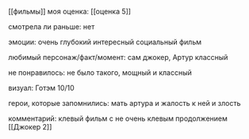 [[фильмы]]
моя оценка: [[оценка 5]]

смотрела ли раньше: нет

эмоции: очень глубокий интересный социальный фильм

любимый персонаж/факт/момент: сам джокер, Артур классный

не понравилось: не было такого, мощный и классный

визуал: Готэм 10/10

герои, которые запомнились:  мать артура и жалость к ней и злость

комментарий: клевый фильм с не очень клевым продолжением
[[Джокер 2]]